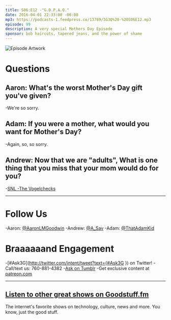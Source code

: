 ```yaml
---
title: S06:E12 -"G.D.P.A.Q."
date: 2016-04-01 22:33:00 -06:00
mp3: https://podcasts-1.feedpress.co/13789/3G3Q%20-%20S06E12.mp3
episode: 99
description: A very special Mothers Day Episode
sponsor: bob haircuts, tapered jeans, and the power of shame
---
```


![Episode Artwork][1]

# Questions

## Aaron: What's the worst Mother's Day gift you've given?

-We're so sorry.

## Adam: If you were a mother, what would you want for Mother's Day?

-Again, so, so sorry.

## Andrew: Now that we are "adults", What is one thing that you miss that your mom would do for you?

-[SNL -The Vogelchecks][2]

***

# Follow Us
-Aaron: [@AaronLMGoodwin](http://twitter.com/aaronlmgoodwin)
-Andrew: [@A_Sav](http://twitter.com/a_sav)
-Adam: [@ThatAdamKid](http://twitter.com/thatadamkid)

# Braaaaaand Engagement
-[#Ask3G](http://twitter.com/intent/tweet?text={#Ask3G }) on Twitter!
-Call/text us: 760-881-4382
-[Ask on Tumblr](http://3g3q.co/ask)
-Get exclusive content at [patreon.com](http://www.patreon.com/3g3q)

***

## [Listen to other great shows on Goodstuff.fm](http://goodstuff.fm/)
The internet's favorite shows on technology, culture, news and more. You know, just the good stuff.

[1]: http://l.gdwn.co/1iOe8.jpg
[2]: https://www.youtube.com/watch?v=uEbzD1bBlTQ
